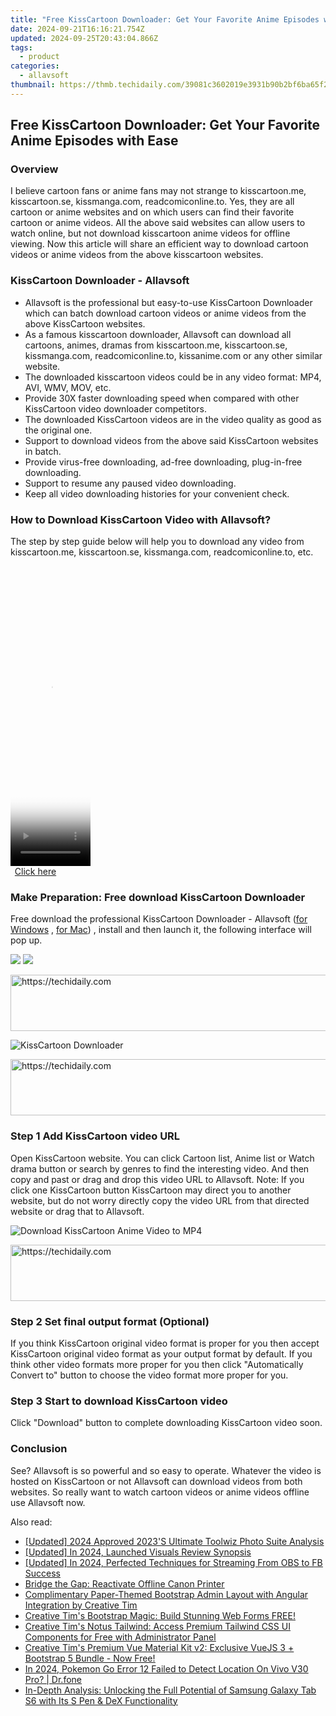 ```yaml
---
title: "Free KissCartoon Downloader: Get Your Favorite Anime Episodes with Ease"
date: 2024-09-21T16:16:21.754Z
updated: 2024-09-25T20:43:04.866Z
tags:
  - product
categories:
  - allavsoft
thumbnail: https://thmb.techidaily.com/39081c3602019e3931b90b2bf6ba65f285840198c689fcbfa16aad9f4c667d5e.jpg
---
```


## Free KissCartoon Downloader: Get Your Favorite Anime Episodes with Ease

### Overview

I believe cartoon fans or anime fans may not strange to kisscartoon.me, kisscartoon.se, kissmanga.com, readcomiconline.to. Yes, they are all cartoon or anime websites and on which users can find their favorite cartoon or anime videos. All the above said websites can allow users to watch online, but not download kisscartoon anime videos for offline viewing. Now this article will share an efficient way to download cartoon videos or anime videos from the above kisscartoon websites.

### KissCartoon Downloader - Allavsoft

* Allavsoft is the professional but easy-to-use KissCartoon Downloader which can batch download cartoon videos or anime videos from the above KissCartoon websites.
* As a famous kisscartoon downloader, Allavsoft can download all cartoons, animes, dramas from kisscartoon.me, kisscartoon.se, kissmanga.com, readcomiconline.to, kissanime.com or any other similar website.
* The downloaded kisscartoon videos could be in any video format: MP4, AVI, WMV, MOV, etc.
* Provide 30X faster downloading speed when compared with other KissCartoon video downloader competitors.
* The downloaded KissCartoon videos are in the video quality as good as the original one.
* Support to download videos from the above said KissCartoon websites in batch.
* Provide virus-free downloading, ad-free downloading, plug-in-free downloading.
* Support to resume any paused video downloading.
* Keep all video downloading histories for your convenient check.

### How to Download KissCartoon Video with Allavsoft?

The step by step guide below will help you to download any video from kisscartoon.me, kisscartoon.se, kissmanga.com, readcomiconline.to, etc.

<!-- affiliate ads begin -->
<span id="1977028">
					<video width="128" height="480" style="cursor:pointer"
           poster="//a.impactradius-go.com/display-clicktoplayimage/1977028.png"
           onclick="if(!this.playClicked){this.play();this.setAttribute('controls',true);this.playClicked=true;}">
	   <source src="//a.impactradius-go.com/display-ad/22993-1977028">
	   <img src="//a.impactradius-go.com/display-clicktoplayimage/1977028.png" style="border: none; height: 100%; width: 100%; object-fit: contain">
	</video>
	<div style="width:80px;text-align:center"><a href="javascript:window.open(decodeURIComponent('https%3A%2F%2Fhomestyler.sjv.io%2Fc%2F5597632%2F1977028%2F22993'), '_blank');void(0);">Click here</a></div>
</span>
<img height="0" width="0" src="https://imp.pxf.io/i/5597632/1977028/22993" style="position:absolute;visibility:hidden;" border="0" />
<!-- affiliate ads end -->

### Make Preparation: Free download KissCartoon Downloader

Free download the professional KissCartoon Downloader - Allavsoft ([for Windows](https://tools.techidaily.com/allavsoft/products/) , [for Mac](https://tools.techidaily.com/allavsoft/products/)) , install and then launch it, the following interface will pop up.

[![](https://www.allavsoft.com/how-to/../images/how-to/free-download-win.jpg)](https://tools.techidaily.com/allavsoft/products/) [![](https://www.allavsoft.com/how-to/../images/how-to/free-download-mac.jpg)](https://tools.techidaily.com/allavsoft/products/)

<!-- affiliate ads begin -->
<a href="https://appsumo.8odi.net/c/5597632/2094414/7443" target="_top" id="2094414">
  <img src="//a.impactradius-go.com/display-ad/7443-2094414" border="0" alt="https://techidaily.com" width="728" height="90"/>
</a>
<img height="0" width="0" src="https://appsumo.8odi.net/i/5597632/2094414/7443" style="position:absolute;visibility:hidden;" border="0" />
<!-- affiliate ads end -->

![KissCartoon Downloader](https://www.allavsoft.com/how-to/../images/allavsoft/screen-shot-600.jpg)

<!-- affiliate ads begin -->
<a href="https://unicoeye.pxf.io/c/5597632/2134227/18498" target="_top" id="2134227">
  <img src="//a.impactradius-go.com/display-ad/18498-2134227" border="0" alt="https://techidaily.com" width="728" height="90"/>
</a>
<img height="0" width="0" src="https://unicoeye.pxf.io/i/5597632/2134227/18498" style="position:absolute;visibility:hidden;" border="0" />
<!-- affiliate ads end -->

### Step 1 Add KissCartoon video URL

Open KissCartoon website. You can click Cartoon list, Anime list or Watch drama button or search by genres to find the interesting video. And then copy and past or drag and drop this video URL to Allavsoft. Note: If you click one KissCartoon button KissCartoon may direct you to another website, but do not worry directly copy the video URL from that directed website or drag that to Allavsoft.

![Download KissCartoon Anime Video to MP4](https://www.allavsoft.com/how-to/../images/how-to/download-rtmp-video/download-rtmp-video.jpg)

<!-- affiliate ads begin -->
<a href="https://ephamedtechinc.pxf.io/c/5597632/2136624/26400" target="_top" id="2136624">
  <img src="//a.impactradius-go.com/display-ad/26400-2136624" border="0" alt="https://techidaily.com" width="728" height="90"/>
</a>
<img height="0" width="0" src="https://ephamedtechinc.pxf.io/i/5597632/2136624/26400" style="position:absolute;visibility:hidden;" border="0" />
<!-- affiliate ads end -->

### Step 2 Set final output format (Optional)

If you think KissCartoon original video format is proper for you then accept KissCartoon original video format as your output format by default. If you think other video formats more proper for you then click "Automatically Convert to" button to choose the video format more proper for you.

### Step 3 Start to download KissCartoon video

Click "Download" button to complete downloading KissCartoon video soon.

### Conclusion

See? Allavsoft is so powerful and so easy to operate. Whatever the video is hosted on KissCartoon or not Allavsoft can download videos from both websites. So really want to watch cartoon videos or anime videos offline use Allavsoft now.

<ins class="adsbygoogle"
     style="display:block"
     data-ad-format="autorelaxed"
     data-ad-client="ca-pub-7571918770474297"
     data-ad-slot="1223367746"></ins>

<ins class="adsbygoogle"
     style="display:block"
     data-ad-client="ca-pub-7571918770474297"
     data-ad-slot="8358498916"
     data-ad-format="auto"
     data-full-width-responsive="true"></ins>

<span class="atpl-alsoreadstyle">Also read:</span>
<div><ul>
<li><a href="https://fox-glue.techidaily.com/updated-2024-approved-2023s-ultimate-toolwiz-photo-suite-analysis/"><u>[Updated] 2024 Approved 2023'S Ultimate Toolwiz Photo Suite Analysis</u></a></li>
<li><a href="https://digital-screen-recording.techidaily.com/updated-in-2024-launched-visuals-review-synopsis/"><u>[Updated] In 2024, Launched Visuals Review Synopsis</u></a></li>
<li><a href="https://remote-screen-capture.techidaily.com/updated-in-2024-perfected-techniques-for-streaming-from-obs-to-fb-success/"><u>[Updated] In 2024, Perfected Techniques for Streaming From OBS to FB Success</u></a></li>
<li><a href="https://printer-issues.techidaily.com/bridge-the-gap-reactivate-offline-canon-printer/"><u>Bridge the Gap: Reactivate Offline Canon Printer</u></a></li>
<li><a href="https://fox-where.techidaily.com/complimentary-paper-themed-bootstrap-admin-layout-with-angular-integration-by-creative-tim/"><u>Complimentary Paper-Themed Bootstrap Admin Layout with Angular Integration by Creative Tim</u></a></li>
<li><a href="https://fox-where.techidaily.com/creative-tims-bootstrap-magic-build-stunning-web-forms-free/"><u>Creative Tim's Bootstrap Magic: Build Stunning Web Forms FREE!</u></a></li>
<li><a href="https://fox-where.techidaily.com/creative-tims-notus-tailwind-access-premium-tailwind-css-ui-components-for-free-with-administrator-panel/"><u>Creative Tim's Notus Tailwind: Access Premium Tailwind CSS UI Components for Free with Administrator Panel</u></a></li>
<li><a href="https://fox-where.techidaily.com/creative-tims-premium-vue-material-kit-v2-exclusive-vuejs-3-plus-bootstrap-5-bundle-now-free/"><u>Creative Tim's Premium Vue Material Kit v2: Exclusive VueJS 3 + Bootstrap 5 Bundle - Now Free!</u></a></li>
<li><a href="https://change-location.techidaily.com/in-2024-pokemon-go-error-12-failed-to-detect-location-on-vivo-v30-pro-drfone-by-drfone-virtual-android/"><u>In 2024, Pokemon Go Error 12 Failed to Detect Location On Vivo V30 Pro? | Dr.fone</u></a></li>
<li><a href="https://buynow-info.techidaily.com/in-depth-analysis-unlocking-the-full-potential-of-samsung-galaxy-tab-s6-with-its-s-pen-and-dex-functionality/"><u>In-Depth Analysis: Unlocking the Full Potential of Samsung Galaxy Tab S6 with Its S Pen & DeX Functionality</u></a></li>
</ul></div>

